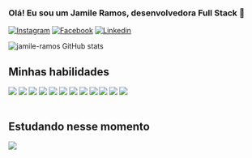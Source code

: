 ### Olá! Eu sou um Jamile Ramos, desenvolvedora Full Stack 👋

[![Instagram](https://img.shields.io/badge/Instagram-E4405F?style=for-the-badge&logo=instagram&logoColor=white)](https://www.instagram.com/jamileramosss/)
[![Facebook](https://img.shields.io/badge/Facebook-1877F2?style=for-the-badge&logo=facebook&logoColor=white)](https://www.facebook.com/jamile.silvaramos.3)   [![Linkedin](https://img.shields.io/badge/LinkedIn-0077B5?style=for-the-badge&logo=linkedin&logoColor=white)](https://www.linkedin.com/in/jamile-da-silva-ramos/)

![jamile-ramos GitHub stats](https://github-readme-stats.vercel.app/api?username=jamile-ramos&theme=holi&show_icons=true)

## Minhas habilidades

<div>
    <img src="https://img.shields.io/badge/HTML5-E34F26?style=for-the-badge&logo=html5&logoColor=white" />
    <img src="https://img.shields.io/badge/CSS3-1572B6?style=for-the-badge&logo=css3&logoColor=white" />
    <img src="https://img.shields.io/badge/C-00599C?style=for-the-badge&logo=c&logoColor=white" />
    <img src="https://img.shields.io/badge/Bootstrap-563D7C?style=for-the-badge&logo=bootstrap&logoColor=white" />
    <img src="https://img.shields.io/badge/Java-ED8B00?style=for-the-badge&logo=openjdk&logoColor=white" />
    <img src="	https://img.shields.io/badge/MySQL-00000F?style=for-the-badge&logo=mysql&logoColor=white" />
    <img src="https://img.shields.io/badge/PHP-777BB4?style=for-the-badge&logo=php&logoColor=white" />
    <img src="https://img.shields.io/badge/MySQL-00000F?style=for-the-badge&logo=mysql&logoColor=white" />
    <img src="https://img.shields.io/badge/Figma-F24E1E?style=for-the-badge&logo=figma&logoColor=white" />
    <img src="https://img.shields.io/badge/JavaScript-323330?style=for-the-badge&logo=javascript&logoColor=F7DF1E" />
    <img src="https://img.shields.io/badge/Python-3776AB?style=for-the-badge&logo=python&logoColor=white" />
    <img src="https://img.shields.io/badge/Django-092E20?style=for-the-badge&logo=django&logoColor=white" />

</div><br>

## Estudando nesse momento

<div>
    <img src="https://img.shields.io/badge/Laravel-FF2D20?style=for-the-badge&logo=laravel&logoColor=white" />
</div>
